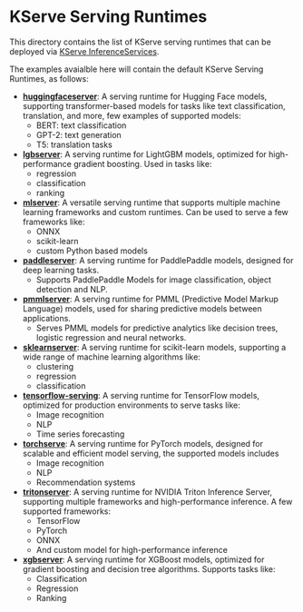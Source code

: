 # KServe Serving Runtimes

This directory contains the list of KServe serving runtimes that can be deployed via [KServe InferenceServices](./inferenceservice).

The examples avaialble here will contain the default KServe Serving Runtimes, as follows:

- **[huggingfaceserver](huggingfaceserver-serving-runtime.yaml)**: A serving runtime for Hugging Face models, supporting 
transformer-based models for tasks like text classification, translation, and more, few examples of supported models:
  - BERT: text classification
  - GPT-2: text generation
  - T5: translation tasks
- **[lgbserver](lgbserver-serving-runtime.yaml)**: A serving runtime for LightGBM models, optimized for high-performance 
gradient boosting. Used in tasks like:
  - regression
  - classification
  - ranking
- **[mlserver](mlserver-serving-runtime.yaml)**: A versatile serving runtime that supports multiple machine learning 
frameworks and custom runtimes. Can
be used to serve a few frameworks like:
  - ONNX
  - scikit-learn
  - custom Python based models
- **[paddleserver](paddleserver-serving-runtime.yaml)**: A serving runtime for PaddlePaddle models, designed for deep 
learning tasks.
    - Supports PaddlePaddle Models for image classification, object detection and NLP.
- **[pmmlserver](pmmlserver-serving-runtime.yaml)**: A serving runtime for PMML (Predictive Model Markup Language) models, 
used for sharing predictive models between applications.
    - Serves PMML models for predictive analytics like decision trees, logistic regression and neural networks.
- **[sklearnserver](sklearnserver-serving-runtime.yaml)**: A serving runtime for scikit-learn models, supporting a wide 
range of machine learning algorithms like:
  - clustering
  - regression
  - classification
- **[tensorflow-serving](tensorflow-serving-serving-runtime.yaml)**: A serving runtime for TensorFlow models, optimized 
for production environments to serve tasks like:
  - Image recognition
  - NLP
  - Time series forecasting
- **[torchserve](torchserve-serving-runtime.yaml)**: A serving runtime for PyTorch models, designed for scalable and 
efficient model serving, the supported models includes
  - Image recognition
  - NLP
  - Recommendation systems
- **[tritonserver](tritonserver-serving-runtime.yaml)**: A serving runtime for NVIDIA Triton Inference Server, supporting 
multiple frameworks and high-performance inference. A few supported frameworks:
  - TensorFlow
  - PyTorch
  - ONNX
  - And custom model for high-performance inference
- **[xgbserver](xgbserver-serving-runtime.yaml)**: A serving runtime for XGBoost models, optimized for gradient boosting 
and decision tree algorithms. Supports tasks like:
  - Classification
  - Regression
  - Ranking